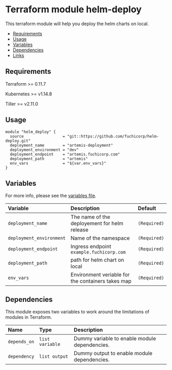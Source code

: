 # Terraform module helm-deploy

This terraform module will help you deploy the helm charts on local.

- [Requirements](#Requirements)
- [Usage](#usage)
- [Variables](#variables)
- [Dependencies](#dependencies)
- [Links](#links)

## Requirements

Terraform >= 0.11.7

Kubernetes  >=  v1.14.8

Tiller >= v2.11.0

## Usage

```hcl
module "helm_deploy" {
  source                 = "git::https://github.com/fuchicorp/helm-deploy.git"
  deployment_name        = "artemis-deployment"
  deployment_environment = "dev"
  deployment_endpoint    = "artemis.fuchicorp.com"
  deployment_path        = "artemis"
  env_vars               = "${var.env_vars}"
}
```

## Variables

For more info, please see the [variables file](variables.tf).

| Variable               | Description                         | Default                                               |
| :--------------------- | :---------------------------------- | :---------------------------------------------------- |
| `deployment_name` | The name of the deployement for helm release | `(Required)` |
| `deployment_environment` | Name of the namespace | `(Required)` |
| `deployment_endpoint` | Ingress endpoint `example.fuchicorp.com` | `(Required)` |
| `deployment_path` | path for helm chart on local | `(Required)` |
| `env_vars` | Environment veriable for the containers takes map | `(Required)` |

## Dependencies

This module exposes two variables to work around the limitations of modules in Terraform.

| Name               | Type                         | Description                                     |
| :----------------- | :--------------------------- | :---------------------------------------------- |
| `depends_on` | `list variable` | Dummy variable to enable module dependencies. |
| `dependency` | `list output` | Dummy output to enable module dependencies. |

